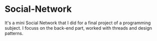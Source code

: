 # Social-Network
It's a mini Social Network that I did for a final project of a programming subject.
I focuss on the back-end part, worked with threads and design patterns.
